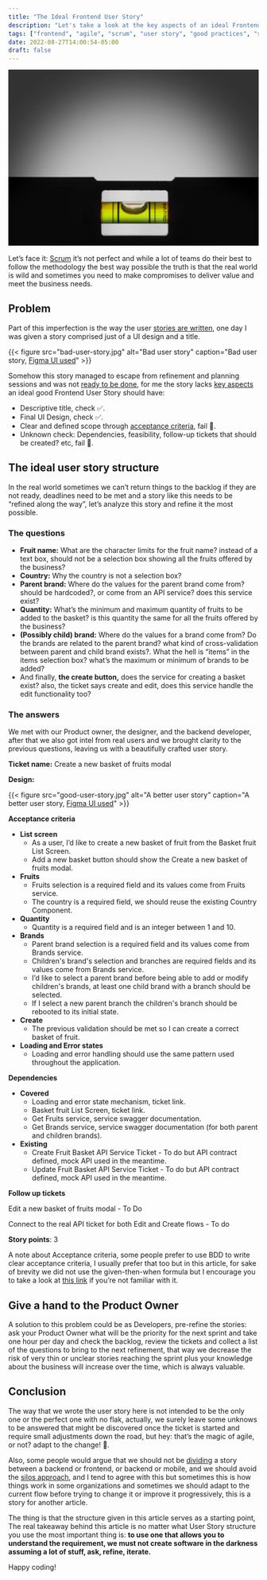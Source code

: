 ```yaml
---
title: "The Ideal Frontend User Story"
description: "Let's take a look at the key aspects of an ideal Frontend User Story"
tags: ["frontend", "agile", "scrum", "user story", "good practices", "software design", "product design", "software development", "Software engineering"]
date: 2022-08-27T14:00:54-05:00
draft: false
---
```


![Alt text](hero.jpg "Image by https://unsplash.com/es/fotos/zfVIh4cX_4c")

Let’s face it: [Scrum](https://www.atlassian.com/agile/scrum) it’s not perfect and while a lot of teams do their best to follow the methodology the best way possible the truth is that the real world is wild and sometimes you need to make compromises to deliver value and meet the business needs.


## Problem

Part of this imperfection is the way the user [stories are written](https://www.romanpichler.com/blog/10-tips-writing-good-user-stories/amp/), one day I was given a story comprised just of a UI design and a title.


{{< figure
    src="bad-user-story.jpg"
    alt="Bad user story"
    caption="Bad user story, [Figma UI used](https://www.figma.com/community/file/977478106519286104)"
    >}}



Somehow this story managed to escape from refinement and planning sessions and was not [ready to be done](https://www.scruminc.com/definition-of-ready/), for me the story lacks [key aspects](https://frontend.turing.edu/lessons/module-3/user-stories.html) an ideal good Frontend User Story should have:

* Descriptive title, check ✅.
* Final UI Design, check ✅.
* Clear and defined scope through [acceptance criteria](https://www.mobindustry.net/blog/how-to-write-acceptance-criteria-examples-and-best-practices/), fail 🔴.
* Unknown check: Dependencies, feasibility, follow-up tickets that should be created? etc, fail 🔴.


## The ideal user story structure

In the real world sometimes we can’t return things to the backlog if they are not ready, deadlines need to be met and a story like this needs to be “refined along the way”, let’s analyze this story and refine it the most possible.


### The questions

* **Fruit name:** What are the character limits for the fruit name? instead of a text box, should not be a selection box showing all the fruits offered by the business?
* **Country:** Why the country is not a selection box?
* **Parent brand:** Where do the values for the parent brand come from? should be hardcoded?, or come from an API service? does this service exist?
* **Quantity:** What’s the minimum and maximum quantity of fruits to be added to the basket? is this quantity the same for all the fruits offered by the business?
* **(Possibly child) brand:** Where do the values for a brand come from? Do the brands are related to the parent brand? what kind of cross-validation between parent and child brand exists?. What the hell is “items” in the items selection box? what’s the maximum or minimum of brands to be added?
* And finally, **the create button,** does the service for creating a basket exist? also, the ticket says create and edit, does this service handle the edit functionality too?

### The answers

We met with our Product owner, the designer, and the backend developer, after that we also got intel from real users and we brought clarity to the previous questions, leaving us with a beautifully crafted user story.

**Ticket name:** Create a new basket of fruits modal

**Design:**

{{< figure
    src="good-user-story.jpg"
    alt="A better user story"
    caption="A better user story, [Figma UI used](https://www.figma.com/community/file/977478106519286104)"
    >}}

**Acceptance criteria**



* **List screen**
    * As a user, I’d like to create a new basket of fruit from the Basket fruit List Screen.
    * Add a new basket button should show the Create a new basket of fruits modal.
* **Fruits**
    * Fruits selection is a required field and its values come from Fruits service.
    * The country is a required field, we should reuse the existing Country Component.
* **Quantity**
    * Quantity is a required field and is an integer between 1 and 10.
* **Brands**
    * Parent brand selection is a required field and its values come from Brands service.
    * Children's brand's selection and branches are required fields and its values come from Brands service.
    * I’d like to select a parent brand before being able to add or modify children's brands, at least one child brand with a branch should be selected.
    * If I select a new parent branch the children's branch should be rebooted to its initial state.
* **Create**
    * The previous validation should be met so I can create a correct basket of fruit.
* **Loading and Error states**
    * Loading and error handling should use the same pattern used throughout the application.

**Dependencies**



* **Covered**
    * Loading and error state mechanism, ticket link.
    * Basket fruit List Screen, ticket link.
    * Get Fruits service, service swagger documentation.
    * Get Brands service, service swagger documentation (for both parent and children brands).
* **Existing**
    * Create Fruit Basket API Service Ticket -  To do but API contract defined, mock API used in the meantime.
    * Update Fruit Basket API Service Ticket -  To do but API contract defined, mock API used in the meantime.

**Follow up tickets**

Edit a new basket of fruits modal - To Do

Connect to the real API ticket for both Edit and Create flows - To do

**Story points**: 3

A note about Acceptance criteria, some people prefer to use BDD to write clear acceptance criteria, I usually prefer that too but in this article, for sake of brevity we did not use the given-then-when formula but I encourage you to take a look at [this link](https://revelry.co/insights/development/behavior-driven-development-bdd/) if you’re not familiar with it.


## Give a hand to the Product Owner

A solution to this problem could be as Developers, pre-refine the stories: ask your Product Owner what will be the priority for the next sprint and take one hour per day and check the backlog, review the tickets and collect a list of the questions to bring to the next refinement, that way we decrease the risk of very thin or unclear stories reaching the sprint plus your knowledge about the business will increase over the time, which is always valuable.


## Conclusion

The way that we wrote the user story here is not intended to be the only one or the perfect one with no flak, actually, we surely leave some unknows to be answered that might be discovered once the ticket is started and require small adjustments down the road, but hey: that’s the magic of agile, or not? adapt to the change! 🙈.

Also, some people would argue that we should not be [dividing](https://www.mountaingoatsoftware.com/blog/video-training-how-to-split-user-stories) a story between a backend or frontend, or backend or mobile, and we should avoid the [silos approach](https://pm.stackexchange.com/a/26421), and I tend to agree with this but sometimes this is how things work in some organizations and sometimes we should adapt to the current flow before trying to change it or improve it progressively, this is a story for another article.

The thing is that the structure given in this article serves as a starting point, The real takeaway behind this article is no matter what User Story structure you use the most important thing is: **to use one that allows you to understand the requirement, we must not create software in the darkness assuming a lot of stuff, ask, refine, iterate.**

Happy coding!